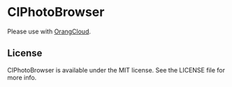 # CIPhotoBrowser
Please use with [OrangCloud](https://orang.cloud/).



## License

CIPhotoBrowser is available under the MIT license. See the LICENSE file for more info.
